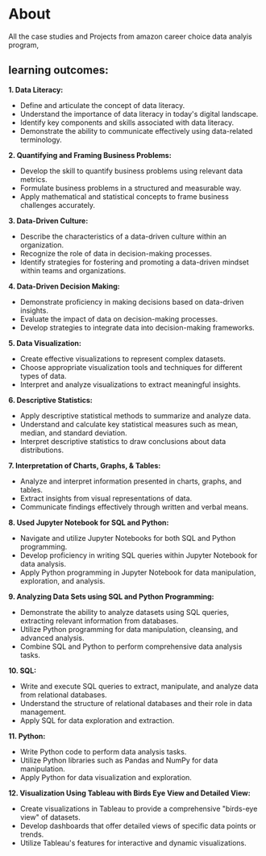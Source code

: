 # About 

All the case studies and Projects from amazon career choice data analyis program, 

## learning outcomes:

**1. Data Literacy:**
   - Define and articulate the concept of data literacy.
   - Understand the importance of data literacy in today's digital landscape.
   - Identify key components and skills associated with data literacy.
   - Demonstrate the ability to communicate effectively using data-related terminology.

**2. Quantifying and Framing Business Problems:**
   - Develop the skill to quantify business problems using relevant data metrics.
   - Formulate business problems in a structured and measurable way.
   - Apply mathematical and statistical concepts to frame business challenges accurately.

**3. Data-Driven Culture:**
   - Describe the characteristics of a data-driven culture within an organization.
   - Recognize the role of data in decision-making processes.
   - Identify strategies for fostering and promoting a data-driven mindset within teams and organizations.

**4. Data-Driven Decision Making:**
   - Demonstrate proficiency in making decisions based on data-driven insights.
   - Evaluate the impact of data on decision-making processes.
   - Develop strategies to integrate data into decision-making frameworks.

**5. Data Visualization:**
   - Create effective visualizations to represent complex datasets.
   - Choose appropriate visualization tools and techniques for different types of data.
   - Interpret and analyze visualizations to extract meaningful insights.

**6. Descriptive Statistics:**
   - Apply descriptive statistical methods to summarize and analyze data.
   - Understand and calculate key statistical measures such as mean, median, and standard deviation.
   - Interpret descriptive statistics to draw conclusions about data distributions.

**7. Interpretation of Charts, Graphs, & Tables:**
   - Analyze and interpret information presented in charts, graphs, and tables.
   - Extract insights from visual representations of data.
   - Communicate findings effectively through written and verbal means.

**8. Used Jupyter Notebook for SQL and Python:**
   - Navigate and utilize Jupyter Notebooks for both SQL and Python programming.
   - Develop proficiency in writing SQL queries within Jupyter Notebook for data analysis.
   - Apply Python programming in Jupyter Notebook for data manipulation, exploration, and analysis.

**9. Analyzing Data Sets using SQL and Python Programming:**
   - Demonstrate the ability to analyze datasets using SQL queries, extracting relevant information from databases.
   - Utilize Python programming for data manipulation, cleansing, and advanced analysis.
   - Combine SQL and Python to perform comprehensive data analysis tasks.

**10. SQL:**
   - Write and execute SQL queries to extract, manipulate, and analyze data from relational databases.
   - Understand the structure of relational databases and their role in data management.
   - Apply SQL for data exploration and extraction.

**11. Python:**
   - Write Python code to perform data analysis tasks.
   - Utilize Python libraries such as Pandas and NumPy for data manipulation.
   - Apply Python for data visualization and exploration.

**12. Visualization Using Tableau with Birds Eye View and Detailed View:**
   - Create visualizations in Tableau to provide a comprehensive "birds-eye view" of datasets.
   - Develop dashboards that offer detailed views of specific data points or trends.
   - Utilize Tableau's features for interactive and dynamic visualizations.

